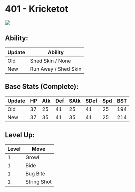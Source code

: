 # 401 - Kricketot
![][401]

## Ability:

Update | Ability
---    | ---
Old    | Shed Skin / None
New    | Run Away / Shed Skin

## Base Stats (Complete):

Update | HP | Atk | Def | SAtk | SDef | Spd | BST
---    | ---| --- | --- | ---  | ---  | --- | ---
Old    | 37 |  25 |  41 |  25  |  41  |  25  |  194
New    | 37 |  35 |  41 |  35  |  41  |  25  |  214

## Level Up:

Level | Move
---   | ---
  1   | Growl
  1   | Bide
  1   | Bug Bite
  1   | String Shot



[401]: /img/pokemon/401.png
